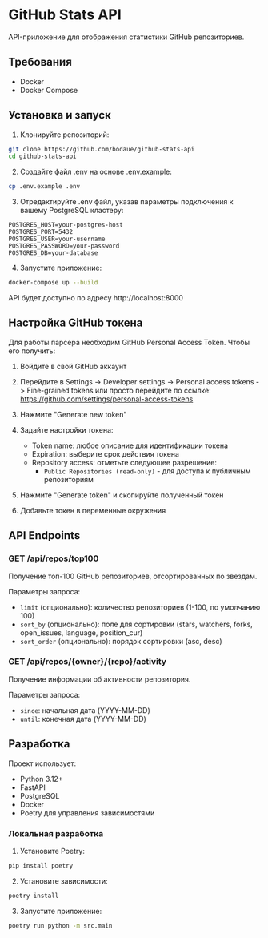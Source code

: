 # GitHub Stats API

API-приложение для отображения статистики GitHub репозиториев.

## Требования

- Docker
- Docker Compose

## Установка и запуск

1. Клонируйте репозиторий:
```bash
git clone https://github.com/bodaue/github-stats-api
cd github-stats-api
```

2. Создайте файл .env на основе .env.example:
```bash
cp .env.example .env
```

3. Отредактируйте .env файл, указав параметры подключения к вашему PostgreSQL кластеру:
```env
POSTGRES_HOST=your-postgres-host
POSTGRES_PORT=5432
POSTGRES_USER=your-username
POSTGRES_PASSWORD=your-password
POSTGRES_DB=your-database
```

4. Запустите приложение:
```bash
docker-compose up --build
```

API будет доступно по адресу http://localhost:8000

## Настройка GitHub токена

Для работы парсера необходим GitHub Personal Access Token. Чтобы его получить:

1. Войдите в свой GitHub аккаунт
2. Перейдите в Settings -> Developer settings -> Personal access tokens -> Fine-grained tokens 
   или просто перейдите по ссылке: https://github.com/settings/personal-access-tokens

3. Нажмите "Generate new token"

4. Задайте настройки токена:
   - Token name: любое описание для идентификации токена
   - Expiration: выберите срок действия токена
   - Repository access: отметьте следующее разрешение:
     - `Public Repositories (read-only)` - для доступа к публичным репозиториям

5. Нажмите "Generate token" и скопируйте полученный токен

6. Добавьте токен в переменные окружения

## API Endpoints

### GET /api/repos/top100
Получение топ-100 GitHub репозиториев, отсортированных по звездам.

Параметры запроса:
- `limit` (опционально): количество репозиториев (1-100, по умолчанию 100)
- `sort_by` (опционально): поле для сортировки (stars, watchers, forks, open_issues, language, position_cur)
- `sort_order` (опционально): порядок сортировки (asc, desc)

### GET /api/repos/{owner}/{repo}/activity
Получение информации об активности репозитория.

Параметры запроса:
- `since`: начальная дата (YYYY-MM-DD)
- `until`: конечная дата (YYYY-MM-DD)

## Разработка

Проект использует:
- Python 3.12+
- FastAPI
- PostgreSQL
- Docker
- Poetry для управления зависимостями

### Локальная разработка

1. Установите Poetry:
```bash
pip install poetry
```

2. Установите зависимости:
```bash
poetry install
```

3. Запустите приложение:
```bash
poetry run python -m src.main
```